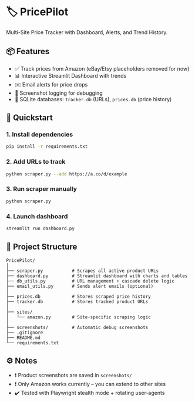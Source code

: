 # 🏷️ PricePilot

Multi-Site Price Tracker with Dashboard, Alerts, and Trend History.

## 📦 Features

- ✅ Track prices from Amazon (eBay/Etsy placeholders removed for now)
- 📊 Interactive Streamlit Dashboard with trends
- ✉️ Email alerts for price drops
- 📸 Screenshot logging for debugging
- 💾 SQLite databases: `tracker.db` (URLs), `prices.db` (price history)

## 🚀 Quickstart

### 1. Install dependencies

```bash
pip install -r requirements.txt
```

### 2. Add URLs to track

```bash
python scraper.py --add https://a.co/d/example
```

### 3. Run scraper manually

```bash
python scraper.py
```

### 4. Launch dashboard

```bash
streamlit run dashboard.py
```

## 🧠 Project Structure

```
PricePilot/
│
├── scraper.py           # Scrapes all active product URLs
├── dashboard.py         # Streamlit dashboard with charts and tables
├── db_utils.py          # URL management + cascade delete logic
├── email_utils.py       # Sends alert emails (optional)
│
├── prices.db            # Stores scraped price history
├── tracker.db           # Stores tracked product URLs
│
├── sites/
│   └── amazon.py        # Site-specific scraping logic
│
├── screenshots/         # Automatic debug screenshots
├── .gitignore
├── README.md
└── requirements.txt
```

## ⚙️ Notes

- ❗ Product screenshots are saved in `screenshots/`
- ❗ Only Amazon works currently – you can extend to other sites
- ✔️ Tested with Playwright stealth mode + rotating user-agents
